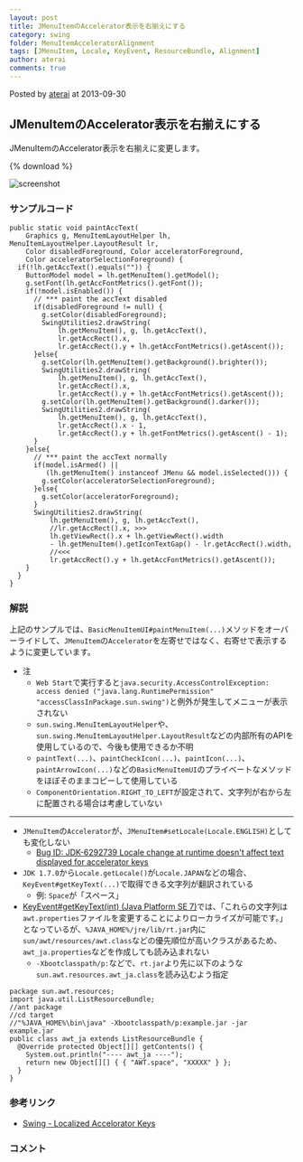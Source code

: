 ```yaml
---
layout: post
title: JMenuItemのAccelerator表示を右揃えにする
category: swing
folder: MenuItemAcceleratorAlignment
tags: [JMenuItem, Locale, KeyEvent, ResourceBundle, Alignment]
author: aterai
comments: true
---
```


Posted by [aterai](http://terai.xrea.jp/aterai.html) at 2013-09-30

## JMenuItemのAccelerator表示を右揃えにする
JMenuItemのAccelerator表示を右揃えに変更します。

{% download %}

![screenshot](https://lh5.googleusercontent.com/-vl8nnt_tGvQ/UkhDq1YV-VI/AAAAAAAAB2o/B0-hGdv35Ns/s800/MenuItemAcceleratorAlignment.png)

### サンプルコード
<pre class="prettyprint"><code>public static void paintAccText(
    Graphics g, MenuItemLayoutHelper lh, MenuItemLayoutHelper.LayoutResult lr,
    Color disabledForeground, Color acceleratorForeground,
    Color acceleratorSelectionForeground) {
  if(!lh.getAccText().equals("")) {
    ButtonModel model = lh.getMenuItem().getModel();
    g.setFont(lh.getAccFontMetrics().getFont());
    if(!model.isEnabled()) {
      // *** paint the accText disabled
      if(disabledForeground != null) {
        g.setColor(disabledForeground);
        SwingUtilities2.drawString(
            lh.getMenuItem(), g, lh.getAccText(),
            lr.getAccRect().x,
            lr.getAccRect().y + lh.getAccFontMetrics().getAscent());
      }else{
        g.setColor(lh.getMenuItem().getBackground().brighter());
        SwingUtilities2.drawString(
            lh.getMenuItem(), g, lh.getAccText(),
            lr.getAccRect().x,
            lr.getAccRect().y + lh.getAccFontMetrics().getAscent());
        g.setColor(lh.getMenuItem().getBackground().darker());
        SwingUtilities2.drawString(
            lh.getMenuItem(), g, lh.getAccText(),
            lr.getAccRect().x - 1,
            lr.getAccRect().y + lh.getFontMetrics().getAscent() - 1);
      }
    }else{
      // *** paint the accText normally
      if(model.isArmed() ||
         (lh.getMenuItem() instanceof JMenu &amp;&amp; model.isSelected())) {
        g.setColor(acceleratorSelectionForeground);
      }else{
        g.setColor(acceleratorForeground);
      }
      SwingUtilities2.drawString(
          lh.getMenuItem(), g, lh.getAccText(),
          //lr.getAccRect().x, &gt;&gt;&gt;
          lh.getViewRect().x + lh.getViewRect().width
          - lh.getMenuItem().getIconTextGap() - lr.getAccRect().width,
          //&lt;&lt;&lt;
          lr.getAccRect().y + lh.getAccFontMetrics().getAscent());
    }
  }
}
</code></pre>

### 解説
上記のサンプルでは、`BasicMenuItemUI#paintMenuItem(...)`メソッドをオーバーライドして、`JMenuItem`の`Accelerator`を左寄せではなく、右寄せで表示するように変更しています。

- 注
    - `Web Start`で実行すると`java.security.AccessControlException: access denied ("java.lang.RuntimePermission" "accessClassInPackage.sun.swing")`と例外が発生してメニューが表示されない
    - `sun.swing.MenuItemLayoutHelper`や、`sun.swing.MenuItemLayoutHelper.LayoutResult`などの内部所有のAPIを使用しているので、今後も使用できるか不明
    - `paintText(...)`、`paintCheckIcon(...)`、`paintIcon(...)`、`paintArrowIcon(...)`などの`BasicMenuItemUI`のプライベートなメソッドをほぼそのままコピーして使用している
    - `ComponentOrientation.RIGHT_TO_LEFT`が設定されて、文字列が右から左に配置される場合は考慮していない

<!-- dummy comment line for breaking list -->

- - - -
- `JMenuItem`の`Accelerator`が、`JMenuItem#setLocale(Locale.ENGLISH)`としても変化しない
    - [Bug ID: JDK-6292739 Locale change at runtime doesn't affect text displayed for accelerator keys](http://bugs.sun.com/bugdatabase/view_bug.do?bug_id=6292739)
- `JDK 1.7.0`から`Locale.getLocale()`が`Locale.JAPAN`などの場合、`KeyEvent#getKeyText(...)`で取得できる文字列が翻訳されている
    - 例: `Space`が「スペース」
- [KeyEvent#getKeyText(int) (Java Platform SE 7)](http://docs.oracle.com/javase/jp/7/api/java/awt/event/KeyEvent.html#getKeyText%28int%29)では、「これらの文字列は`awt.properties`ファイルを変更することによりローカライズが可能です。」となっているが、`%JAVA_HOME%/jre/lib/rt.jar`内に`sun/awt/resources/awt.class`などの優先順位が高いクラスがあるため、`awt_ja.properties`などを作成しても読み込まれない
    - `-Xbootclasspath/p:`などで、`rt.jar`より先に以下のような`sun.awt.resources.awt_ja.class`を読み込むよう指定

<!-- dummy comment line for breaking list -->

<pre class="prettyprint"><code>package sun.awt.resources;
import java.util.ListResourceBundle;
//ant package
//cd target
//"%JAVA_HOME%\bin\java" -Xbootclasspath/p:example.jar -jar example.jar
public class awt_ja extends ListResourceBundle {
  @Override protected Object[][] getContents() {
    System.out.println("---- awt_ja ----");
    return new Object[][] { { "AWT.space", "XXXXX" } };
  }
}
</code></pre>

### 参考リンク
- [Swing - Localized Accelorator Keys](https://forums.oracle.com/thread/1364746)

<!-- dummy comment line for breaking list -->

### コメント
